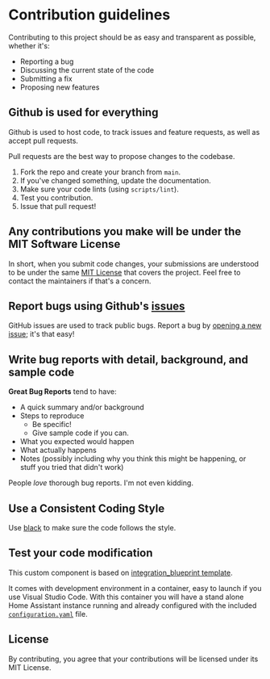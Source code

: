 # Contribution guidelines

Contributing to this project should be as easy and transparent as possible, whether it's:

-   Reporting a bug
-   Discussing the current state of the code
-   Submitting a fix
-   Proposing new features

## Github is used for everything

Github is used to host code, to track issues and feature requests, as well as accept pull requests.

Pull requests are the best way to propose changes to the codebase.

1. Fork the repo and create your branch from `main`.
2. If you've changed something, update the documentation.
3. Make sure your code lints (using `scripts/lint`).
4. Test you contribution.
5. Issue that pull request!

## Any contributions you make will be under the MIT Software License

In short, when you submit code changes, your submissions are understood to be under the same [MIT License](http://choosealicense.com/licenses/mit/) that covers the project. Feel free to contact the maintainers if that's a concern.

## Report bugs using Github's [issues](../../issues)

GitHub issues are used to track public bugs.
Report a bug by [opening a new issue](../../issues/new/choose); it's that easy!

## Write bug reports with detail, background, and sample code

**Great Bug Reports** tend to have:

-   A quick summary and/or background
-   Steps to reproduce
    -   Be specific!
    -   Give sample code if you can.
-   What you expected would happen
-   What actually happens
-   Notes (possibly including why you think this might be happening, or stuff you tried that didn't work)

People _love_ thorough bug reports. I'm not even kidding.

## Use a Consistent Coding Style

Use [black](https://github.com/ambv/black) to make sure the code follows the style.

## Test your code modification

This custom component is based on [integration_blueprint template](https://github.com/ludeeus/integration_blueprint).

It comes with development environment in a container, easy to launch
if you use Visual Studio Code. With this container you will have a stand alone
Home Assistant instance running and already configured with the included
[`configuration.yaml`](./config/configuration.yaml)
file.

## License

By contributing, you agree that your contributions will be licensed under its MIT License.
